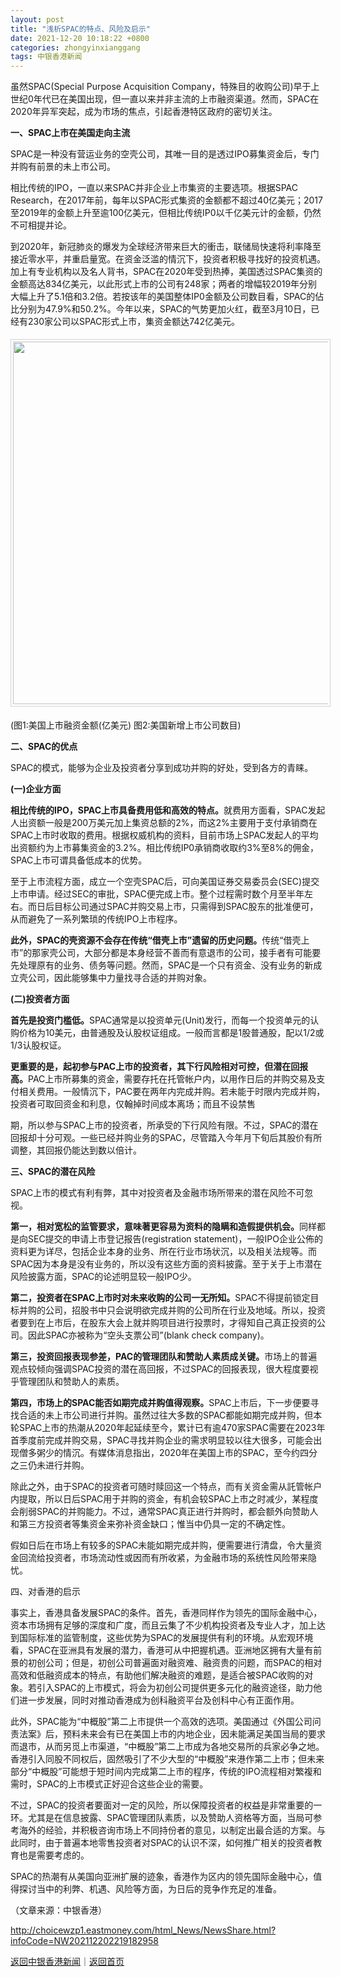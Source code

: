 ```yaml
---
layout: post
title: "浅析SPAC的特点、风险及启示"
date: 2021-12-20 10:18:22 +0800
categories: zhongyinxianggang
tags: 中银香港新闻
---
```

<p>虽然SPAC(Special Purpose Acquisition Company，特殊目的收购公司)早于上世纪0年代已在美国出现，但一直以来并非主流的上市融资渠道。然而，SPAC在2020年异军突起，成为市场的焦点，引起香港特区政府的密切关注。</p>
 <p><strong>一、SPAC上市在美国走向主流</strong></p>
 <p>SPAC是一种没有营运业务的空壳公司，其唯一目的是透过IPO募集资金后，专门并购有前景的未上市公司。</p>
 <p>相比传统的IPO，一直以来SPAC并非企业上市集资的主要选项。根据SPAC Research，在2017年前，每年以SPAC形式集资的金额都不超过40亿美元；2017至2019年的金额上升至逾100亿美元，但相比传统IP0以千亿美元计的金额，仍然不可相提并论。</p>
 <p>到2020年，新冠肺炎的爆发为全球经济带来巨大的衝击，联储局快速将利率降至接近零水平，并重启量宽。在资金泛滥的情沉下，投资者积极寻找好的投资机遇。加上有专业机构以及名人背书，SPAC在2020年受到热捧，美国透过SPAC集资的金额高达834亿美元，以此形式上市的公司有248家；两者的增幅较2019年分别大幅上升了5.1倍和3.2倍。若按该年的美国整体IP0金额及公司数目看，SPAC的佔比分别为47.9%和50.2%。今年以来，SPAC的气势更加火红，截至3月10日，已经有230家公司以SPAC形式上市，集资金额达742亿美元。</p>
 <center><img src="https://dfscdn.dfcfw.com/download/D25385632161713138290.jpg" width="580" emheight="201" style="border:#d1d1d1 1px solid;padding:3px;margin:5px 0;" /></center> <p>(图1:美国上市融资金额(亿美元) 图2:美国新增上市公司数目)</p>
 <p><strong>二、SPAC的优点</strong></p>
 <p>SPAC的模式，能够为企业及投资者分享到成功并购的好处，受到各方的青睐。</p>
 <p><strong>(一)企业方面</strong></p>
 <p><strong>相比传统的IPO，SPAC上市具备费用低和高效的特点。</strong>就费用方面看，SPAC发起人出资额一般是200万美元加上集资总额的2%，而这2%主要用于支付承销商在SPAC上市时收取的费用。根据权威机构的资料，目前市场上SPAC发起人的平均出资额约为上市募集资金的3.2%。相比传统IP0承销商收取约3%至8%的佣金，SPAC上市可谓具备低成本的优势。</p>
 <p>至于上市流程方面，成立一个空壳SPAC后，可向美国证券交易委员会(SEC)提交上市申请。经过SEC的审批，SPAC便完成上市。整个过程需时数个月至半年左右。而日后目标公司通过SPAC并购交易上市，只需得到SPAC股东的批准便可，从而避免了一系列繁琐的传统IPO上市程序。</p>
 <p><strong>此外，</strong><strong>S</strong><strong>PAC的壳资源不会存在传统“借壳上市”遗留的历史问题。</strong>传统“借壳上市”的那家壳公司，大部分都是本身经营不善而有意退市的公司，接手者有可能要先处理原有的业务、债务等问题。然而，SPAC是一个只有资金、没有业务的新成立壳公司，因此能够集中力量找寻合适的并购对象。</p>
 <p><strong>(二)投资者方面</strong></p>
 <p><strong>首先是投资门槛低。</strong>SPAC通常是以投资单元(Unit)发行，而每一个投资单元的认购价格为10美元，由普通股及认股权证组成。一般而言都是1股普通股，配以1/2或1/3认股权证。</p>
 <p><strong>更重要的是，起初参与PAC上市的投资者，其下行风险相对可控，但潜在回报高。</strong>PAC上市所募集的资金，需要存托在托管帐户内，以用作日后的并购交易及支付相关费用。一般情沉下，PAC要在两年内完成并购。若未能于时限内完成并购，投资者可取回资金和利息，仅翰掉时间成本离场；而且不设禁售</p>
 <p>期，所以参与SPAC上市的投资者，所承受的下行风险有限。不过，SPAC的潜在回报却十分可观。一些已经并购业务的SPAC，尽管踏入今年月下旬后其股价有所调整，其回报仍能达到数以倍计。</p>
 <p><strong>三、</strong><strong>SPAC的</strong><strong>潜在风险</strong></p>
 <p>SPAC上市的模式有利有弊，其中对投资者及金融市场所带来的潜在风险不可忽视。</p>
 <p><strong>第一，相对</strong><strong>宽松</strong><strong>的监管要求，意味著更容易为资料的隐瞒和造假提供机会。</strong>同样都是向SEC提交的申请上市登记报告(registration statement)，一般IPO企业公佈的资料更为详尽，包括企业本身的业务、所在行业市场状沉，以及相关法规等。而SPAC因为本身是没有业务的，所以没有这些方面的资料披露。至于关于上市潜在风险披露方面，SPAC的论述明显较一般IPO少。</p>
 <p><strong>第二，投资者在SPAC上市时对未来收购的公司一无所知。</strong>SPAC不得提前锁定目标并购的公司，招股书中只会说明欲完成并购的公司所在行业及地域。所以，投资者要到在上市后，在股东大会上就并购项目进行投票时，才得知自己真正投资的公司。因此SPAC亦被称为“空头支票公司”(blank check company)。</p>
 <p><strong>第三，投资回报表现参差，PAC的管理团队和赞助人</strong><strong>素质</strong><strong>成关键。</strong>市场上的普遍观点较倾向强调SPAC投资的潜在高回报，不过SPAC的回报表现，很大程度要视乎管理团队和赞助人的素质。</p>
 <p><strong>第四，市场上的SPAC能否如期完成</strong><strong>并购</strong><strong>值得观察。</strong>SPAC上市后，下一步便要寻找合适的未上市公司进行并购。虽然过往大多数的SPAC都能如期完成并购，但本轮SPAC上市的热潮从2020年起延续至今，累计已有逾470家SPAC需要在2023年首季度前完成并购交易，SPAC寻找并购企业的需求明显较以往大很多，可能会出现僧多粥少的情沉。有媒体消息指出，2020年在美国上市的SPAC，至今约四分之三仍未进行并购。</p>
 <p>除此之外，由于SPAC的投资者可随时赎回这一个特点，而有关资金需从託管帐户内提取，所以日后SPAC用于并购的资金，有机会较SPAC上市之时减少，某程度会削弱SPAC的并购能力。不过，通常SPAC真正进行并购时，都会额外向赞助人和第三方投资者等集资金来弥补资金缺口；惟当中仍具一定的不确定性。</p>
 <p>假如日后在市场上有较多的SPAC未能如期完成并购，便需要进行清盘，令大量资金回流给投资者，市场流动性或因而有所收紧，为金融市场的系统性风险带来隐忧。</p>
 <p>四、对香港的启示</p>
 <p>事实上，香港具备发展SPAC的条件。首先，香港同样作为领先的国际金融中心，资本市场拥有足够的深度和广度，而且云集了不少机构投资者及专业人才，加上达到国际标准的监管制度，这些优势为SPAC的发展提供有利的环境。从宏观环境看，SPAC在亚洲具有发展的潜力，香港可从中把握机遇。亚洲地区拥有大量有前景的初创公司；但是，初创公司普遍面对融资难、融资贵的问题，而SPAC的相对高效和低融资成本的特点，有助他们解决融资的难题，是适合被SPAC收购的对象。若引入SPAC的上市模式，将会为初创公司提供更多元化的融资途径，助力他们进一步发展，同时对推动香港成为创科融资平台及创科中心有正面作用。</p>
 <p>此外，SPAC能为“中概股”第二上市提供一个高效的选项。美国通过《外国公司问责法案》后，预料未来会有已在美国上市的内地企业，因未能满足美国当局的要求而退市，从而另觅上市渠道，“中概股”第二上市成为各地交易所的兵家必争之地。香港引入同股不同权后，固然吸引了不少大型的“中概股”来港作第二上市；但未来部分“中概股”可能想于短时间内完成第二上市的程序，传统的IPO流程相对繁複和需时，SPAC的上市模式正好迎合这些企业的需要。</p>
 <p>不过，SPAC的投资者要面对一定的风险，所以保障投资者的权益是非常重要的一环。尤其是在信息披露、SPAC管理团队素质，以及赞助人资格等方面，当局可参考海外的经验，并积极咨询市场上不同持份者的意见，以制定出最合适的方案。与此同时，由于普遍本地零售投资者对SPAC的认识不深，如何推广相关的投资者教育也是需要考虑的。</p>
 <p>SPAC的热潮有从美国向亚洲扩展的迹象，香港作为区内的领先国际金融中心，值得探讨当中的利弊、机遇、风险等方面，为日后的竞争作充足的准备。</p><p class="em_media">（文章来源：中银香港）</p>

<http://choicewzp1.eastmoney.com/html_News/NewsShare.html?infoCode=NW202112202219182958>

[返回中银香港新闻](//finews.withounder.com/category/zhongyinxianggang.html)｜[返回首页](//finews.withounder.com/)